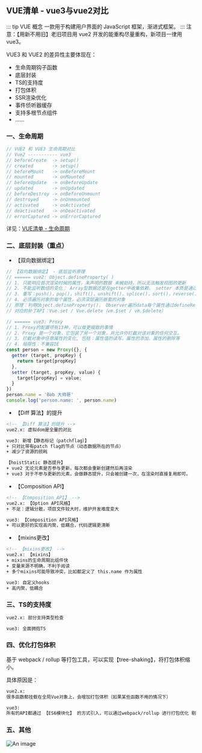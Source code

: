 ## VUE清单 - vue3与vue2对比

::: tip VUE 概念
一款用于构建用户界面的 JavaScript 框架，渐进式框架。
:::
注意：【用新不用旧】老旧项目用 vue2 开发的能重构尽量重构，新项目一律用 vue3。

VUE3 和 VUE2 的差异性主要体现在：
+ 生命周期钩子函数
+ 底层封装
+ TS的支持度
+ 打包体积
+ SSR渲染优化
+ 事件侦听器缓存
+ 支持多根节点组件
+ ......

### 一、生命周期
```js
// VUE2 和 VUE3 生命周期对比
// Vue2 ----------- vue3
// beforeCreate  -> setup()
// created       -> setup()
// beforeMount   -> onBeforeMount
// mounted       -> onMounted
// beforeUpdate  -> onBeforeUpdate
// updated       -> onUpdated
// beforeDestroy -> onBeforeUnmount
// destroyed     -> onUnmounted
// activated     -> onActivated
// deactivated   -> onDeactivated
// errorCaptured -> onErrorCaptured
```
详见：<a href="/vue/VUE清单 - 生命周期.html">VUE清单 - 生命周期</a>

### 二、底层封装（重点）
+ 【双向数据绑定】
```js
// 【双向数据绑定】 - 底层监听原理
// ====== vue2: Object.defineProperty( )
// 1. 只能响应首次渲染时候的属性，未声明的数据 未被劫持，所以无法触发视图的更新
// 2. 不能监听数组的变化： Array型数据还是在getter中收集依赖， setter 本质是通过「重写」操作Array的方法
// 3. 重写：push()，pop()，shift()，unshift()，splice()，sort()，reverse()
// 4. 必须遍历对象的每个属性，必须深层遍历嵌套的对象
// 原理：利用Object.defineProperty()， Observer遍历data每个属性通过defineReactive方法劫持data每个属性的getter和setter。
// 对应的补丁API：Vue.set / Vue.delete（vm.$set / vm.$delete）

// ====== vue3: Proxy
// 1. Proxy的配置项有13种，可以做更细致的事情
// 2. Proxy 是一个对象，它包装了另一个对象，并允许你拦截对该对象的任何交互。
// 3. 拦截对象中任意属性的变化, 包括：属性值的读写、属性的添加、属性的删除等
// 4. 局限性：不兼容IE
const person = new Proxy({}, {
  getter (target, propKey) {
    return target[propKey]
  },
  setter (target, propKey, value) {
    target[propKey] = value;
  }
})
person.name = 'Bob 大帅哥'
console.log('person.name: ', person.name)
```

+ 【Diff 算法】的提升
```html
<!-- 【Diff 算法】的提升 -->
vue2.x: 虚拟dom是全量的对比

vue3: 新增【静态标记（patchflag）】
+ 只对比带有patch flag的节点（动态数据所在的节点）
+ 减少了资源的损耗

【hoistStatic 静态提升】
+ vue2 无论元素是否参与更新，每次都会重新创建然后再渲染
+ vue3 对于不参与更新的元素，会做静态提升，只会被创建一次，在渲染时直接复用即可。
```

+ 【Composition API】
```html
<!-- 【Composition API】 -->
vue2.x: 【Option API风格】
+ 不足：逻辑分散，项目文件较大时，维护开发难度变大

vue3: 【Composition API风格】
+ 可以更好的实现高内聚，低耦合，代码逻辑更清晰
```

+ 【mixins更改】
```html
<!-- 【mixins更改】 -->
vue2.x: 【mixins】
+ mixins的生命周期比组件快
+ 变量来源不明确，不利于阅读
+ 多个mixins可能导致冲突，比如都定义了 this.name 作为属性

vue3: 自定义hooks
+ 高内聚，低耦合
```


### 三、TS的支持度
```html
vue2.x: 部分支持类型检查

vue3: 全面拥抱TS
```

### 四、优化打包体积
基于 webpack / rollup 等打包工具，可以实现【tree-shaking】，将打包体积缩小。

具体原因是：
```html
vue2.x: 
很多函数都挂载在全局Vue对象上，会增加打包体积（如果某些函数不用的情况下）

vue3: 
所有的API都通过 【ES6模块化】 的方式引入，可以通过webpack/rollup 进行打包优化 剔除【未使用到的API】
```
### 五、其他


![An image](~@/vue3VSvue2.png)